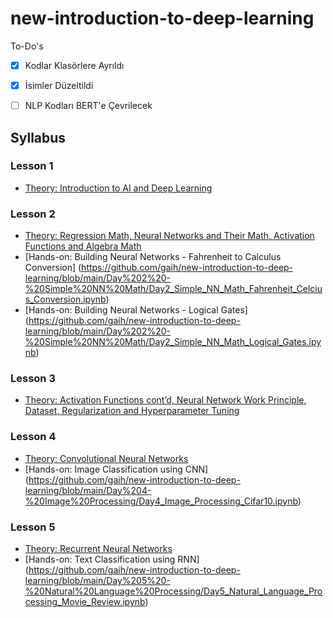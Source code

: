 # new-introduction-to-deep-learning

To-Do's

- [x] Kodlar Klasörlere Ayrıldı
- [x] İsimler Düzeltildi
- [ ] NLP Kodları BERT'e Çevrilecek


## Syllabus

### Lesson 1
- [Theory: Introduction to AI and Deep Learning]()

### Lesson 2
- [Theory: Regression Math, Neural Networks and Their Math, Activation Functions and Algebra Math]()
- [Hands-on: Building Neural Networks - Fahrenheit to Calculus Conversion] (https://github.com/gaih/new-introduction-to-deep-learning/blob/main/Day%202%20-%20Simple%20NN%20Math/Day2_Simple_NN_Math_Fahrenheit_Celcius_Conversion.ipynb)
- [Hands-on: Building Neural Networks - Logical Gates] (https://github.com/gaih/new-introduction-to-deep-learning/blob/main/Day%202%20-%20Simple%20NN%20Math/Day2_Simple_NN_Math_Logical_Gates.ipynb)

### Lesson 3
- [Theory: Activation Functions cont’d, Neural Network Work Principle, Dataset, Regularization and Hyperparameter Tuning]()

### Lesson 4
- [Theory: Convolutional Neural Networks]()
- [Hands-on: Image Classification using CNN] (https://github.com/gaih/new-introduction-to-deep-learning/blob/main/Day%204-%20Image%20Processing/Day4_Image_Processing_Cifar10.ipynb)

### Lesson 5
- [Theory: Recurrent Neural Networks]()
- [Hands-on: Text Classification using RNN] (https://github.com/gaih/new-introduction-to-deep-learning/blob/main/Day%205%20-%20Natural%20Language%20Processing/Day5_Natural_Language_Processing_Movie_Review.ipynb)

